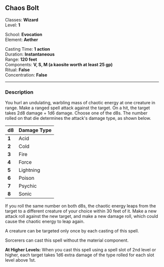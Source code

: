 ## Chaos Bolt

Classes: **Wizard**  
Level: **1**  

School: **Evocation**  
Element: **Aether**  

Casting Time: **1 action**  
Duration: **Instantaneous**  
Range: **120 feet**  
Components: **V, S, M (a kaosite worth at least 25 gp)**  
Ritual: **False**  
Concentration: **False**  

------

### Description

You hurl an undulating, warbling mass of chaotic energy at one creature in range. Make a ranged spell attack against the target. On a hit, the target takes 2d8 damage + 1d6 damage. Choose one of the d8s. The number rolled on that die determines the attack's damage type, as shown below.

| d8    | **Damage Type** |
| ----- | --------------- |
| **1** | Acid            |
| **2** | Cold            |
| **3** | Fire            |
| **4** | Force           |
| **5** | Lightning       |
| **6** | Poison          |
| **7** | Psychic         |
| **8** | Sonic           |

If you roll the same number on both d8s, the chaotic energy leaps from the target to a different creature of your choice within 30 feet of it. Make a new attack roll against the new target, and make a new damage roll, which could cause the chaotic energy to leap again.

A creature can be targeted only once by each casting of this spell.

Sorcerers can cast this spell without the material component.

**At Higher Levels:** When you cast this spell using a spell slot of 2nd level or higher, each target takes 1d6 extra damage of the type rolled for each slot level above 1st.